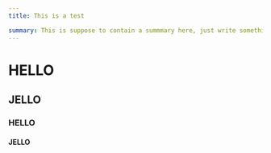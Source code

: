 ```yaml
---
title: This is a test

summary: This is suppose to contain a summmary here, just write something a couple paragraphs long and then it should show up well in the post sections.
---
```


# HELLO

## JELLO

### HELLO

#### JELLO
